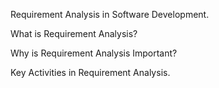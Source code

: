 Requirement Analysis in Software Development.

What is Requirement Analysis?

Why is Requirement Analysis Important?

Key Activities in Requirement Analysis.

